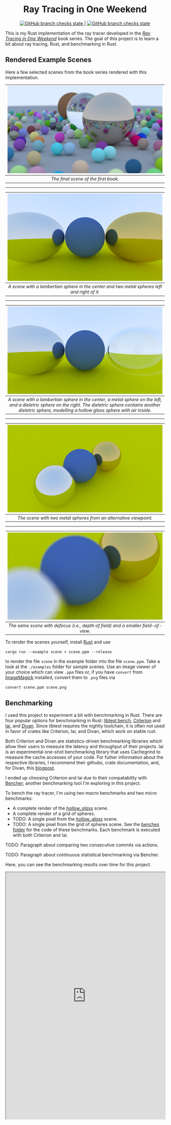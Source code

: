 <h1 align="center">Ray Tracing in One Weekend</h1>

<div align="center">
 <a href="https://github.com/niklasmedinger/ray-tracing-weekend/actions/workflows/CI.yml">
        <img src="https://github.com/niklasmedinger/ray-tracing-weekend/actions/workflows/CI.yml/badge.svg" alt="GitHub branch checks state">
 </a>
 |
 <a href="https://github.com/niklasmedinger/ray-tracing-weekend/actions/workflows/Bencher.yml">
        <img src="https://github.com/niklasmedinger/ray-tracing-weekend/actions/workflows/Bencher.yml/badge.svg" alt="GitHub branch checks state">
 </a>
</div>

This is my Rust implementation of the ray tracer developed in the
[_Ray Tracing in One Weekend_](https://raytracing.github.io/books/RayTracingInOneWeekend.html)
book series. The goal of this project is to learn a bit about ray tracing, Rust,
and benchmarking in Rust.

## Rendered Example Scenes

Here a few selected scenes from the book series rendered with this implementation.

| ![image](./assets/final.png) |
|:--:|
| *The final scene of the first book.* |

--------------------------------------------------------------------------------


| ![image](./assets/metal.png) |
|:--:|
| *A scene with a lambertian sphere in the center and two metal spheres left and right of it.* |

--------------------------------------------------------------------------------

| ![image](./assets/hollow_glass.png) |
|:--:|
| *A scene with a lambertian sphere in the center, a  metal sphere on the left, and a dieletric sphere on the right. The dieletric sphere contains another dieletric sphere, modelling a hollow glass sphere with air inside.* |

--------------------------------------------------------------------------------

| ![image](./assets/viewport.png) |
|:--:|
| *The scene with two metal spheres from an alternative viewpoint.* |


--------------------------------------------------------------------------------

| ![image](./assets/defocus.png) |
|:--:|
| *The same scene with defocus (i.e., depth of field) and a smaller field-of-view.* |


To render the scenes yourself, install [Rust](https://www.rust-lang.org/tools/install) and use
```
cargo run --example scene > scene.ppm --release
```
to render the file `scene` in the example folder into the file `scene.ppm`.
Take a look at the `./examples` folder for sample scenes. Use an image viewer of your choice
which can view `.ppm` files or, if you have `convert` from [ImageMagick](https://imagemagick.org/script/convert.php) installed,
convert them to `.png` files via
```
convert scene.ppm scene.png
```

## Benchmarking
I used this project to experiment a bit with benchmarking in Rust. There are
four popular options for benchmarking in Rust: [libtest bench](https://doc.rust-lang.org/cargo/commands/cargo-bench.html), [Criterion](https://github.com/bheisler/criterion.rs) and [Iai](https://github.com/bheisler/iai), and [Divan](https://github.com/nvzqz/divan). Since libtest requires the nightly toolchain,
it is often not used in favor of crates like Criterion, Iai, and Divan, which
work on stable rust.

Both Criterion and Divan are statistics-driven benchmarking libraries which allow
their users to measure the latency and throughput of their projects. Iai is an
experimental one-shot benchmarking library that uses Cachegrind to measure
the cache accesses of your code. For futher information about the respective
libraries, I recommend their githubs, crate documentation, and, for Divan,
this [blogpost](https://nikolaivazquez.com/blog/divan/).

I ended up choosing Criterion and Iai due to their compatability with [Bencher](https://github.com/bencherdev/bencher);
another benchmarking tool I'm exploring in this project.

To bench the ray tracer, I'm using two macro benchmarks and two micro benchmarks:
* A complete render of the [_hollow\_glass_](./examples/hollow_glass.rs) scene.
* A complete render of a grid of spheres.
* TODO: A single pixel from the [_hollow\_glass_](./examples/hollow_glass.rs) scene.
* TODO: A single pixel from the grid of spheres scene.
See the [benches folder](./benches/) for the code of these benchmarks. Each
benchmark is executed with both Criterion and Iai.

TODO: Paragraph about comparing two consecutive commits via actions.

TODO: Paragraph about continuous statistical benchmarking via Bencher.

Here, you can see the benchmarking results over time for this project.
<iframe src="https://bencher.dev/perf/raytracing-weekend/embed?key=true&reports_per_page=4&branches_per_page=8&testbeds_per_page=8&benchmarks_per_page=8&plots_per_page=8&reports_page=1&branches_page=1&testbeds_page=1&benchmarks_page=1&plots_page=1&report=d77479cf-962d-4088-8cc4-6f356790195f&branches=e272e4b9-7e97-46b2-a403-35e73893ef4f&testbeds=42132742-158d-4e64-8c2e-47984b27798f&benchmarks=e90b46b6-fe5e-4417-b7a5-6c1adfd06e4d%2C5d78ab78-8a28-4bba-b836-d87297a546bf&measures=bd087070-50c6-40ff-aede-60d4fb58e39a&start_time=1720792479000&end_time=1723384553000&clear=true&tab=reports" title="Raytracing Weekend" width="100%" height="780px" allow="fullscreen"></iframe>